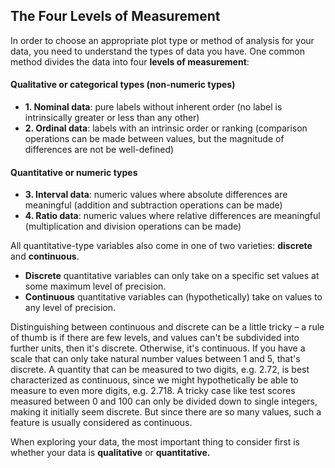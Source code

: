 ## The Four Levels of Measurement

In order to choose an appropriate plot type or method of analysis for your data, you need to understand the types of data you have. One common method divides the data into four  **levels of measurement**:

#### **Qualitative**  or categorical types (non-numeric types)

-   **1. Nominal data**: pure labels without inherent order (no label is intrinsically greater or less than any other)
-   **2. Ordinal data**: labels with an intrinsic order or ranking (comparison operations can be made between values, but the magnitude of differences are not be well-defined)

#### **Quantitative**  or numeric types

-   **3. Interval data**: numeric values where absolute differences are meaningful (addition and subtraction operations can be made)
-   **4. Ratio data**: numeric values where relative differences are meaningful (multiplication and division operations can be made)

All quantitative-type variables also come in one of two varieties:  **discrete**  and  **continuous**.

-   **Discrete**  quantitative variables can only take on a specific set values at some maximum level of precision.
-   **Continuous**  quantitative variables can (hypothetically) take on values to any level of precision.

Distinguishing between continuous and discrete can be a little tricky – a rule of thumb is if there are few levels, and values can't be subdivided into further units, then it's discrete. Otherwise, it's continuous. If you have a scale that can only take natural number values between 1 and 5, that's discrete. A quantity that can be measured to two digits, e.g. 2.72, is best characterized as continuous, since we might hypothetically be able to measure to even more digits, e.g. 2.718. A tricky case like test scores measured between 0 and 100 can only be divided down to single integers, making it initially seem discrete. But since there are so many values, such a feature is usually considered as continuous.

When exploring your data, the most important thing to consider first is whether your data is **qualitative** or **quantitative.**
